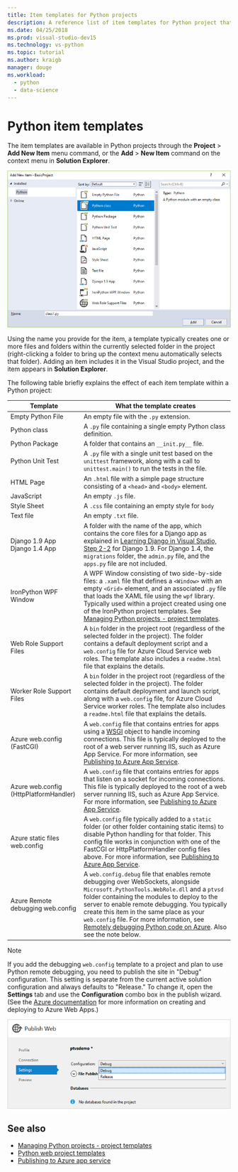 ```yaml
---
title: Item templates for Python projects
description: A reference list of item templates for Python project that are available through the Add > New Item dialog in Visual Studio.
ms.date: 04/25/2018
ms.prod: visual-studio-dev15
ms.technology: vs-python
ms.topic: tutorial
ms.author: kraigb
manager: douge
ms.workload: 
  - python
  - data-science
---
```


# Python item templates

The item templates are available in Python projects through the **Project** > **Add New Item** menu command, or the **Add** > **New Item** command on the context menu in **Solution Explorer**.

![Add New Item dialog box](media/project-item-templates.png)

Using the name you provide for the item, a template typically creates one or more files and folders within the currently selected folder in the project (right-clicking a folder to bring up the context menu automatically selects that folder). Adding an item includes it in the Visual Studio project, and the item appears in **Solution Explorer**.

The following table briefly explains the effect of each item template within a Python project:

| Template | What the template creates |
| --- | --- |
| Empty Python File | An empty file with the `.py` extension. |
| Python class | A `.py` file containing a single empty Python class definition. |
| Python Package | A folder that contains an `__init.py__` file. |
| Python Unit Test | A `.py` file with a single unit test based on the `unittest` framework, along with a call to `unittest.main()` to run the tests in the file. |
| HTML Page | An `.html` file with a simple page structure consisting of a `<head>` and `<body>` element. |
| JavaScript | An empty  `.js` file. |
| Style Sheet | A `.css` file containing an empty style for `body` |
| Text file | An empty `.txt` file. |
| Django 1.9 App<br/>Django 1.4 App | A folder with the name of the app, which contains the core files for a Django app as explained in [Learning Django in Visual Studio, Step 2-2](learn-django-in-visual-studio-step-02-create-an-app.md#step-2-1-create-an-app-with-a-default-structure) for Django 1.9. For Django 1.4, the `migrations` folder, the `admin.py` file, and the `apps.py` file are not included. |
| IronPython WPF Window | A WPF Window consisting of two side-by-side files: a `.xaml` file that defines a `<Window>` with an empty `<Grid>` element, and an associated `.py` file that loads the XAML file using the `wpf` library. Typically used within a project created using one of the IronPython project templates. See [Managing Python projects - project templates](managing-python-projects-in-visual-studio.md#project-templates). |
| Web Role Support Files | A `bin` folder in the project root (regardless of the selected folder in the project). The folder contains a default deployment script and a `web.config` file for Azure Cloud Service web roles. The template also includes a `readme.html` file that explains the details. |
| Worker Role Support Files | A `bin` folder in the project root (regardless of the selected folder in the project). The folder contains default deployment and launch script, along with a `web.config` file, for Azure Cloud Service worker roles. The template also includes a `readme.html` file that explains the details. |
| Azure web.config (FastCGI) | A `web.config` file that contains entries for apps using a [WSGI](https://wsgi.readthedocs.io/en/latest/) object to handle incoming connections. This file is typically deployed to the root of a web server running IIS, such as Azure App Service. For more information, see [Publishing to Azure App Service](publishing-python-web-applications-to-azure-from-visual-studio.md). |
| Azure web.config (HttpPlatformHandler) | A `web.config` file that contains entries for apps that listen on a socket for incoming connections. This file is typically deployed to the root of a web server running IIS, such as Azure App Service. For more information, see [Publishing to Azure App Service](publishing-python-web-applications-to-azure-from-visual-studio.md). |
| Azure static files web.config | A `web.config` file typically added to a `static` folder (or other folder containing static items) to disable Python handling for that folder. This config file works in conjunction with one of the FastCGI or HttpPlatformHandler config files above. For more information, see [Publishing to Azure App Service](publishing-python-web-applications-to-azure-from-visual-studio.md). |
| Azure Remote debugging web.config | A `web.config.debug` file that enables remote debugging over WebSockets, alongside `Microsoft.PythonTools.WebRole.dll` and a `ptvsd` folder containing the modules to deploy to the server to enable remote debugging. You typically create this item in the same place as your `web.config` file. For more information, see [Remotely debugging Python code on Azure](debugging-remote-python-code-on-azure.md). Also see the note below. |

> [!Note]
> If you add the debugging `web.config` template to a project and plan to use Python remote debugging, you need to publish the site in "Debug" configuration. This setting is separate from the current active solution configuration and always defaults to "Release." To change it, open the **Settings** tab and use the **Configuration** combo box in the publish wizard. (See the [Azure documentation](https://azure.microsoft.com/develop/python/) for more information on creating and deploying to Azure Web Apps.)
>
> ![Changing the publish configuration](media/template-web-publish-config.png)

## See also

- [Managing Python projects - project templates](managing-python-projects-in-visual-studio.md#project-templates)
- [Python web project templates](python-web-application-project-templates.md)
- [Publishing to Azure app service](publishing-python-web-applications-to-azure-from-visual-studio.md)